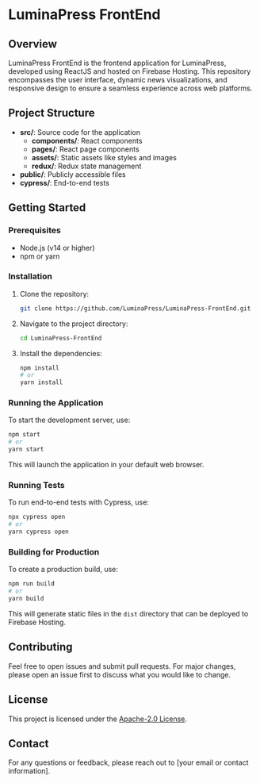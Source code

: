 # LuminaPress FrontEnd

## Overview

LuminaPress FrontEnd is the frontend application for LuminaPress, developed using ReactJS and hosted on Firebase Hosting. This repository encompasses the user interface, dynamic news visualizations, and responsive design to ensure a seamless experience across web platforms.

## Project Structure

- **src/**: Source code for the application
  - **components/**: React components
  - **pages/**: React page components
  - **assets/**: Static assets like styles and images
  - **redux/**: Redux state management
- **public/**: Publicly accessible files
- **cypress/**: End-to-end tests

## Getting Started

### Prerequisites

- Node.js (v14 or higher)
- npm or yarn

### Installation

1. Clone the repository:
    ```sh
    git clone https://github.com/LuminaPress/LuminaPress-FrontEnd.git
    ```
2. Navigate to the project directory:
    ```sh
    cd LuminaPress-FrontEnd
    ```
3. Install the dependencies:
    ```sh
    npm install
    # or
    yarn install
    ```

### Running the Application

To start the development server, use:
```sh
npm start
# or
yarn start
```
This will launch the application in your default web browser.

### Running Tests

To run end-to-end tests with Cypress, use:
```sh
npx cypress open
# or
yarn cypress open
```

### Building for Production

To create a production build, use:
```sh
npm run build
# or
yarn build
```

This will generate static files in the `dist` directory that can be deployed to Firebase Hosting.

## Contributing

Feel free to open issues and submit pull requests. For major changes, please open an issue first to discuss what you would like to change.

## License

This project is licensed under the [Apache-2.0 License](LICENSE).

## Contact

For any questions or feedback, please reach out to [your email or contact information].

